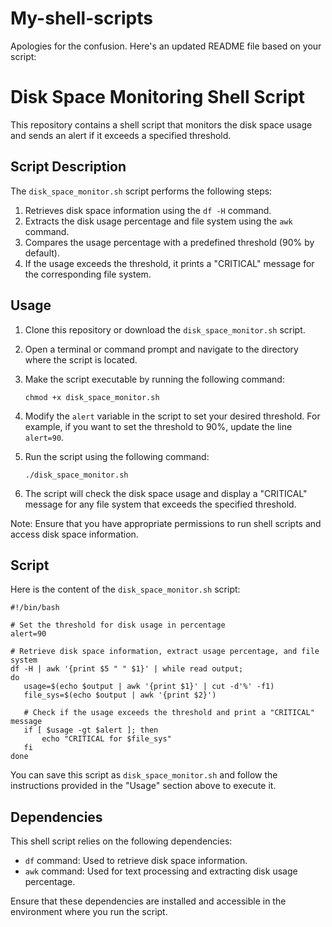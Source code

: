 # My-shell-scripts
Apologies for the confusion. Here's an updated README file based on your script:

# Disk Space Monitoring Shell Script

This repository contains a shell script that monitors the disk space usage and sends an alert if it exceeds a specified threshold.

## Script Description

The `disk_space_monitor.sh` script performs the following steps:

1. Retrieves disk space information using the `df -H` command.
2. Extracts the disk usage percentage and file system using the `awk` command.
3. Compares the usage percentage with a predefined threshold (90% by default).
4. If the usage exceeds the threshold, it prints a "CRITICAL" message for the corresponding file system.

## Usage

1. Clone this repository or download the `disk_space_monitor.sh` script.
2. Open a terminal or command prompt and navigate to the directory where the script is located.
3. Make the script executable by running the following command:

   ```shell
   chmod +x disk_space_monitor.sh
   ```

4. Modify the `alert` variable in the script to set your desired threshold. For example, if you want to set the threshold to 90%, update the line `alert=90`.
5. Run the script using the following command:

   ```shell
   ./disk_space_monitor.sh
   ```

6. The script will check the disk space usage and display a "CRITICAL" message for any file system that exceeds the specified threshold.

Note: Ensure that you have appropriate permissions to run shell scripts and access disk space information.

## Script

Here is the content of the `disk_space_monitor.sh` script:

```shell
#!/bin/bash

# Set the threshold for disk usage in percentage
alert=90

# Retrieve disk space information, extract usage percentage, and file system
df -H | awk '{print $5 " " $1}' | while read output;
do
   usage=$(echo $output | awk '{print $1}' | cut -d'%' -f1)
   file_sys=$(echo $output | awk '{print $2}')

   # Check if the usage exceeds the threshold and print a "CRITICAL" message
   if [ $usage -gt $alert ]; then
       echo "CRITICAL for $file_sys"
   fi
done
```

You can save this script as `disk_space_monitor.sh` and follow the instructions provided in the "Usage" section above to execute it.

## Dependencies

This shell script relies on the following dependencies:

- `df` command: Used to retrieve disk space information.
- `awk` command: Used for text processing and extracting disk usage percentage.

Ensure that these dependencies are installed and accessible in the environment where you run the script.
